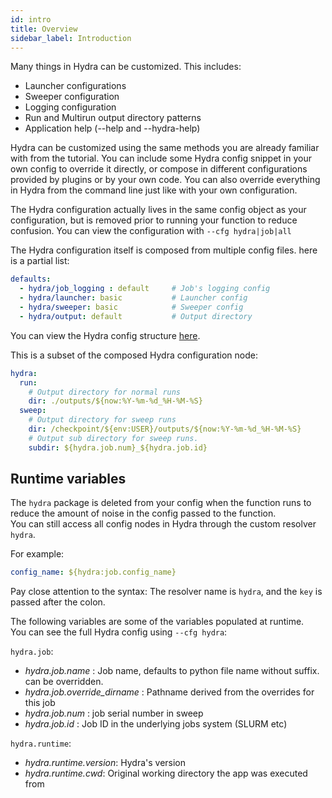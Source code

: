 ```yaml
---
id: intro
title: Overview
sidebar_label: Introduction
---
```


Many things in Hydra can be customized. This includes:
* Launcher configurations
* Sweeper configuration
* Logging configuration
* Run and Multirun output directory patterns
* Application help (--help and --hydra-help)

Hydra can be customized using the same methods you are already familiar with from the tutorial.
You can include some Hydra config snippet in your own config to override it directly, or compose in different
configurations provided by plugins or by your own code. You can also override everything in Hydra from the command 
line just like with your own configuration.

The Hydra configuration actually lives in the same config object as your configuration, but is removed prior to running
your function to reduce confusion.
You can view the configuration with `--cfg hydra|job|all`

The Hydra configuration itself is composed from multiple config files. here is a partial list:
```yaml
defaults:
  - hydra/job_logging : default     # Job's logging config
  - hydra/launcher: basic           # Launcher config
  - hydra/sweeper: basic            # Sweeper config
  - hydra/output: default           # Output directory
```
You can view the Hydra config structure [here](https://github.com/facebookresearch/hydra/tree/master/hydra/conf).

This is a subset of the composed Hydra configuration node:

```yaml
hydra:
  run:
    # Output directory for normal runs
    dir: ./outputs/${now:%Y-%m-%d_%H-%M-%S}
  sweep:
    # Output directory for sweep runs
    dir: /checkpoint/${env:USER}/outputs/${now:%Y-%m-%d_%H-%M-%S}
    # Output sub directory for sweep runs.
    subdir: ${hydra.job.num}_${hydra.job.id}
```

## Runtime variables
The `hydra` package is deleted from your config when the function runs to reduce the amount of noise
in the config passed to the function.  
You can still access all config nodes in Hydra through the custom resolver `hydra`. 

For example:
```yaml
config_name: ${hydra:job.config_name}
```
Pay close attention to the syntax: The resolver name is `hydra`, and the `key` is passed after the colon.

The following variables are some of the variables populated at runtime.  
You can see the full Hydra config using `--cfg hydra`:

`hydra.job`:
- *hydra.job.name* : Job name, defaults to python file name without suffix. can be overridden.
- *hydra.job.override_dirname* : Pathname derived from the overrides for this job
- *hydra.job.num* : job serial number in sweep
- *hydra.job.id* : Job ID in the underlying jobs system (SLURM etc) 

`hydra.runtime`:
- *hydra.runtime.version*: Hydra's version
- *hydra.runtime.cwd*: Original working directory the app was executed from


